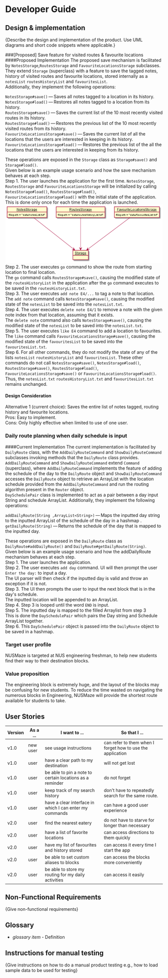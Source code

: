 # Developer Guide

## Design & implementation

{Describe the design and implementation of the product. Use UML diagrams and short code snippets where applicable.}

###[Proposed] Save feature for visited routes & favourite locations
####Proposed Implementation
The proposed save mechanism is facilitated by `NotesStorage`,`RoutesStorage` and `FavouriteLocationsStorage` subclasses. </br>
They extend `Storage` (superclass) with a feature to save the tagged notes, history of visited routes and favourite locations, stored internally as a `notesList` `routesHistoryList` and `favouritesList`. <br />
Additionally, they implement the following operations:

`NotesStorage#save()` — Saves all notes tagged to a location in its history. <br />
`NotesStorage#load()` — Restores all notes tagged to a location from its history. <br />
`RoutesStorage#save()` — Saves the current list of the 10 most recently visited routes in its history. <br />
`RoutesStorage#load()` — Restores the previous list of the 10 most recently visited routes from its history. <br />
`FavouriteLocationsStorage#save()` — Saves the current list of all the locations that the users are interested in keeping in its history. <br />
`FavouriteLocationsStorage#load()` — Restores the previous list of the all the locations that the users are interested in keeping from its history. <br />

These operations are exposed in the `Storage` class  as `Storage#save()` and `Storage#load()`. <br />
Given below is an example usage scenario and how the save mechanism behaves at each step. <br />
Step 1. The user launches the application for the first time. `NotesStorage`, `RoutesStorage` and `FavouriteLocationsStorage` will be initialized by calling `NotesStorage#load()`, `RoutesStorage#load()`, `FavouriteLocationsStorage#load()` with the initial state of the application. <br /> This is done only once for each time the application is launched. <br />
![img.png](SaveStep1.png) 
<br />
Step 2. The user executes `go` command to show the route from starting location to final location. <br /> The `go` command calls `RoutesStorage#save()`, causing the modified state of the `routesHistoryList` in the application after the `go` command executes to be saved in the `routesHistoryList.txt`. <br />
Step 3. The user executes `add note E4/...` to tag a note to that location. <br /> The `add note` command calls `NotesStorage#save()`, causing  the modified state of the `notesList` to be saved into the `notesList.txt`. <br />
Step 4. The user executes `delete note E4/1` to remove a note with the given note index from that location, assuming that it exists. <br /> The `delete note` command also calls `NotesStorage#save()`, causing  the modified state of the `notesList` to be saved into the `notesList.txt`. <br />
Step 5. The user executes `like E4` command to add a location to favourites. <br /> The `like` command calls `FavouriteLocationsStorage#save()`, causing the modified state of the `favouritesList` to be saved into the `favouritesList.txt`. <br />
Step 6. For all other commands, they do not modify the state of any of the lists `notesList` `routesHistoryList` and `favouritesList`. These other commands do not call `NotesStorage#save()`, `NotesStorage#load()`, `RoutesStorage#save()`, `RoutesStorage#load()`, `FavouriteLocationsStorage#save()` or `FavouriteLocationsStorage#load()`. Thus, the `notesList.txt` `routesHistoryList.txt` and `favouritesList.txt` remains unchanged. <br/>
#### Design Consideration
Alternative 1 (current choice): Saves the entire list of notes tagged, routing history and favourite locations. <br/>
Pros: Easy to implement. <br/>
Cons: Only highly effective when limited to use of one user. <br/>

### Daily route planning when daily schedule is input
####Current Implementation
The current implementation is facilitated by `DailyRoute` class, with the `AddDailyRouteCommand` and `ShowDailyRouteCommand` subclasses invoking methods that the `DailyRoute` class provides. </br>
`AddDailyRouteCommand` and `ShowDailyRouteCommand` extend `Command` (superclass), where `AddDailyRouteCommand` implements the feature of adding the schedule of the day to the `DailyRoute` object and `ShowDailyRouteCommand` accesses the `DailyRoute` object to retrieve an ArrayList with the location schedule provided from the `AddDailyRouteCommand` and run the routing algorithm present in the `Router` object. <br />
`DaySchedulePair` class is implemented to act as a pair between a day input String and schedule ArrayList.
Additionally, they implement the following operations:

`addDailyRoute(String ,ArrayList<String>)` — Maps the inputted day string to the inputted ArrayList of the schedule of the day in a hashmap . <br />
`getDailyRoute(String)` — Returns the schedule of the day that is mapped to the inputted day. <br />

These operations are exposed in the `DailyRoute` class  as `DailyRoute#addDailyRoute()` and `DailyRoute#getDailyRoute(String)`. <br />
Given below is an example usage scenario and how the addDailyRoute mechanism behaves at each step. <br />
Step 1. The user launches the application.<br />
Step 2. The user executes `add day` command. UI will then prompt the user `Enter the day:`  to input a day. <br /> The UI parser will then check if the inputted day is valid and throw an exception if it is not. <br />
Step 3. The UI then prompts the user to input the next block that is in the day's schedule.  <br /> The inputted location will be appended to an ArrayList. <br />
Step 4. Step 3 is looped until the word `END` is input. <br /> 
Step 5. The inputted day is mapped to the filled Arraylist from step 3 <br /> This is done the `DaySchedulePair` which pairs the Day string and Schedule ArrayList together. <br />
Step 6. This `DaySchedulePair` object is passed into the `DailyRoute` object to be saved in a hashmap. <br /> 











### Target user profile

NUSMaze is targeted at NUS engineering freshman, to help new students find their way to their destination blocks.

### Value proposition

The engineering block is extremely huge, and the layout of the blocks may be confusing for new students. To reduce the time wasted on navigating the numerous blocks in Engineering, NUSMaze will provide the shortest route available for students to take.

## User Stories

|Version| As a ... | I want to ... | So that I ...|
|--------|----------|---------------|------------------|
|v1.0|new user|see usage instructions|can refer to them when I forget how to use the application|
|v1.0|user|have a clear path to my destination|will not get lost|
|v1.0|user|be able to pin a note to certain locations as a reminder|do not forget|
|v1.0|user|keep track of my search history|don't have to repeatedly search for the same route.|
|v1.0|user|have a clear interface in which I can enter my commands|can have a good user experience|
|v2.0|user|find the nearest eatery|do not have to starve for longer than necessary|
|v2.0|user|have a list of favorite locations|can access directions to them quickly|
|v2.0|user|have my list of favourites and history stored|can access it every time I start the app|
|v2.0|user|be able to set custom aliases to blocks|can access the blocks more conveniently|
|v2.0|user|be able to store my routing for my daily activities|can access it easily|

## Non-Functional Requirements

{Give non-functional requirements}

## Glossary

* *glossary item* - Definition

## Instructions for manual testing

{Give instructions on how to do a manual product testing e.g., how to load sample data to be used for testing}
